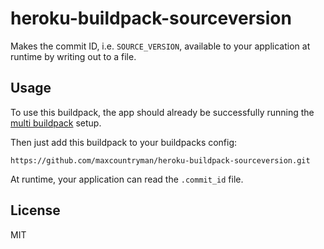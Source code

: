 # heroku-buildpack-sourceversion

Makes the commit ID, i.e. `SOURCE_VERSION`, available to your application at runtime by writing out to a file.

## Usage
To use this buildpack, the app should already be successfully running the [multi buildpack](https://github.com/heroku/heroku-buildpack-multi) setup.

Then just add this buildpack to your buildpacks config:

	https://github.com/maxcountryman/heroku-buildpack-sourceversion.git

At runtime, your application can read the `.commit_id` file.

## License
MIT
